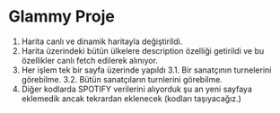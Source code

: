 # Glammy Proje

1. Harita canlı ve dinamik haritayla değiştirildi.
2. Harita üzerindeki bütün ülkelere description özelliği getirildi ve bu özellikler canlı fetch edilerek alınıyor.
3. Her işlem tek bir sayfa üzerinde yapıldı
    3.1. Bir sanatçının turnelerini görebilme.
    3.2. Bütün sanatçıların turnlerini görebilme.
4. Diğer kodlarda SPOTIFY verilerini alıyorduk şu an yeni sayfaya eklemedik ancak tekrardan eklenecek (kodları taşıyacağız.)
